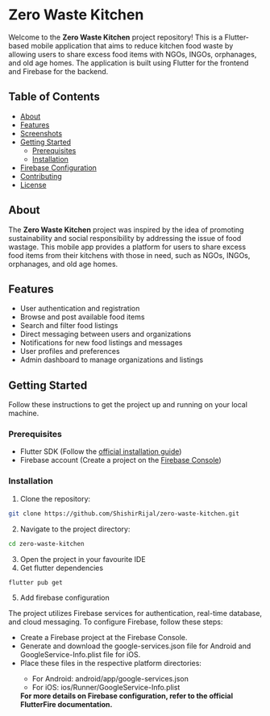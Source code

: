 # Zero Waste Kitchen 

<!-- ![Zero Waste Kitchen](project_banner.png) -->

Welcome to the **Zero Waste Kitchen** project repository! This is a Flutter-based mobile application that aims to reduce kitchen food waste by allowing users to share excess food items with NGOs, INGOs, orphanages, and old age homes. The application is built using Flutter for the frontend and Firebase for the backend. 

## Table of Contents

- [About](#about)
- [Features](#features)
- [Screenshots](#screenshots)
- [Getting Started](#getting-started)
  - [Prerequisites](#prerequisites)
  - [Installation](#installation)
- [Firebase Configuration](#firebase-configuration)
- [Contributing](#contributing)
- [License](#license)

## About

The **Zero Waste Kitchen** project was inspired by the idea of promoting sustainability and social responsibility by addressing the issue of food wastage. This mobile app provides a platform for users to share excess food items from their kitchens with those in need, such as NGOs, INGOs, orphanages, and old age homes.

## Features

- User authentication and registration
- Browse and post available food items
- Search and filter food listings
- Direct messaging between users and organizations
- Notifications for new food listings and messages
- User profiles and preferences
- Admin dashboard to manage organizations and listings

<!--
## Screenshots

![Screenshot 1](screenshots/screenshot1.png)
![Screenshot 2](screenshots/screenshot2.png)
![Screenshot 3](screenshots/screenshot3.png)
-->
## Getting Started

Follow these instructions to get the project up and running on your local machine.

### Prerequisites

- Flutter SDK (Follow the [official installation guide](https://flutter.dev/docs/get-started/install))
- Firebase account (Create a project on the [Firebase Console](https://console.firebase.google.com/))

### Installation

1. Clone the repository:

```bash
git clone https://github.com/ShishirRijal/zero-waste-kitchen.git
```
2. Navigate to the project directory:

```bash
cd zero-waste-kitchen
```
3. Open the project in your favourite IDE
4. Get flutter dependencies
```bash
flutter pub get
```
5. Add firebase configuration

The project utilizes Firebase services for authentication, real-time database, and cloud messaging. To configure Firebase, follow these steps:
<ul>
  <li>Create a Firebase project at the Firebase Console.</li>
<li>Generate and download the google-services.json file for Android and GoogleService-Info.plist file for iOS.</li>
<li>  Place these files in the respective platform directories: </li>  
  <ul>
    <li>For Android: android/app/google-services.json </li>
    <li>For iOS: ios/Runner/GoogleService-Info.plist </li>
  </ul>
<b>For more details on Firebase configuration, refer to the official FlutterFire documentation. </b>
</ul>
